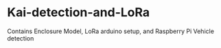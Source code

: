 # Kai-detection-and-LoRa
Contains Enclosure Model, LoRa arduino setup, and Raspberry Pi Vehicle detection
